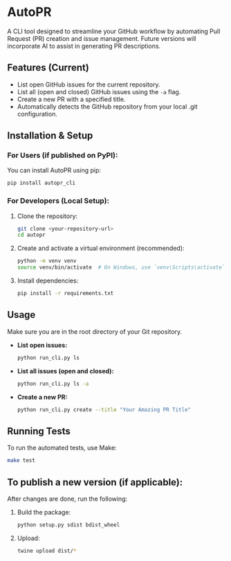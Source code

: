 # AutoPR

A CLI tool designed to streamline your GitHub workflow by automating Pull Request (PR) creation and issue management. Future versions will incorporate AI to assist in generating PR descriptions.

## Features (Current)

*   List open GitHub issues for the current repository.
*   List all (open and closed) GitHub issues using the `-a` flag.
*   Create a new PR with a specified title.
*   Automatically detects the GitHub repository from your local .git configuration.

## Installation & Setup

### For Users (if published on PyPI):

You can install AutoPR using pip:

```sh
pip install autopr_cli
```

### For Developers (Local Setup):

1.  Clone the repository:
    ```sh
    git clone <your-repository-url>
    cd autopr
    ```
2.  Create and activate a virtual environment (recommended):
    ```sh
    python -m venv venv
    source venv/bin/activate  # On Windows, use `venv\Scripts\activate`
    ```
3.  Install dependencies:
    ```sh
    pip install -r requirements.txt
    ```

## Usage

Make sure you are in the root directory of your Git repository.

*   **List open issues:**
    ```sh
    python run_cli.py ls
    ```
*   **List all issues (open and closed):**
    ```sh
    python run_cli.py ls -a
    ```
*   **Create a new PR:**
    ```sh
    python run_cli.py create --title "Your Amazing PR Title"
    ```

## Running Tests

To run the automated tests, use Make:

```sh
make test
```

## To publish a new version (if applicable):

After changes are done, run the following:

1.  Build the package:
    ```sh
    python setup.py sdist bdist_wheel
    ```

2.  Upload:
    ```sh
    twine upload dist/*
    ```